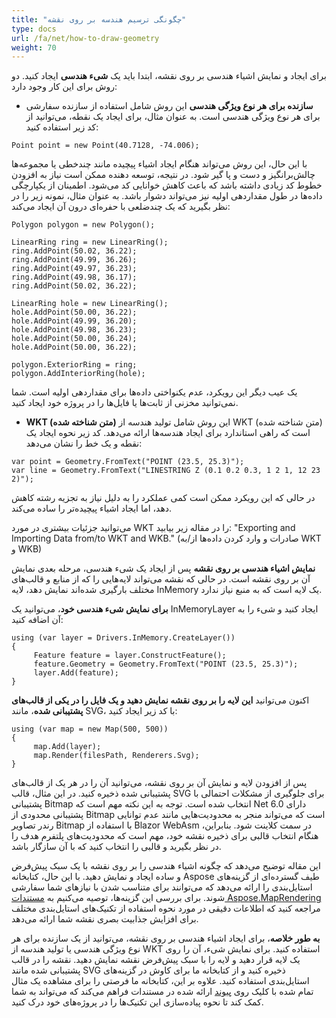 ```yaml
---
title: "چگونگی ترسیم هندسه بر روی نقشه"
type: docs
url: /fa/net/how-to-draw-geometry
weight: 70
---
```


برای ایجاد و نمایش اشیاء هندسی بر روی نقشه، ابتدا باید یک **شیء هندسی** ایجاد کنید. دو روش برای این کار وجود دارد:

- **سازنده برای هر نوع ویژگی هندسی**
این روش شامل استفاده از سازنده سفارشی برای هر نوع ویژگی هندسی است. به عنوان مثال، برای ایجاد یک نقطه، می‌توانید از کد زیر استفاده کنید:

```
Point point = new Point(40.7128, -74.006);
```

با این حال، این روش می‌تواند هنگام ایجاد اشیاء پیچیده مانند چندخطی یا مجموعه‌ها چالش‌برانگیز و دست و پا گیر شود. در نتیجه، توسعه دهنده ممکن است نیاز به افزودن خطوط کد زیادی داشته باشد که باعث کاهش خوانایی کد می‌شود. اطمینان از یکپارچگی داده‌ها در طول مقداردهی اولیه نیز می‌تواند دشوار باشد. به عنوان مثال، نمونه زیر را در نظر بگیرید که یک چندضلعی با حفره‌ای درون آن ایجاد می‌کند:

```
Polygon polygon = new Polygon();

LinearRing ring = new LinearRing();
ring.AddPoint(50.02, 36.22);
ring.AddPoint(49.99, 36.26);
ring.AddPoint(49.97, 36.23);
ring.AddPoint(49.98, 36.17);
ring.AddPoint(50.02, 36.22);

LinearRing hole = new LinearRing();
hole.AddPoint(50.00, 36.22);
hole.AddPoint(49.99, 36.20);
hole.AddPoint(49.98, 36.23);
hole.AddPoint(50.00, 36.24);
hole.AddPoint(50.00, 36.22);

polygon.ExteriorRing = ring;
polygon.AddInteriorRing(hole);
```

یک عیب دیگر این رویکرد، عدم یکنواختی داده‌ها برای مقداردهی اولیه است. شما نمی‌توانید مخزنی از ثابت‌ها یا فایل‌ها را در پروژه خود ایجاد کنید.

- **WKT (متن شناخته شده)**
این روش شامل تولید هندسه از WKT (متن شناخته شده) است که راهی استاندارد برای ایجاد هندسه‌ها ارائه می‌دهد. کد زیر نحوه ایجاد یک نقطه و یک خط را نشان می‌دهد:

```
var point = Geometry.FromText("POINT (23.5, 25.3)");
var line = Geometry.FromText("LINESTRING Z (0.1 0.2 0.3, 1 2 1, 12 23 2)");
```

در حالی که این رویکرد ممکن است کمی عملکرد را به دلیل نیاز به تجزیه رشته کاهش دهد، اما ایجاد اشیاء پیچیده‌تر را ساده می‌کند.

می‌توانید جزئیات بیشتری در مورد WKT را در مقاله زیر بیابید: "Exporting and Importing Data from/to WKT and WKB." (صادرات و وارد کردن داده‌ها از/به WKT و WKB)

**نمایش اشیاء هندسی بر روی نقشه**
پس از ایجاد یک شیء هندسی، مرحله بعدی نمایش آن بر روی نقشه است. در حالی که نقشه می‌تواند لایه‌هایی را که از منابع و قالب‌های مختلف بارگیری شده‌اند نمایش دهد، لایه InMemory یک لایه است که به منبع نیاز ندارد.

**برای نمایش شیء هندسی خود**، می‌توانید یک InMemoryLayer ایجاد کنید و شیء را به آن اضافه کنید:

```
using (var layer = Drivers.InMemory.CreateLayer())
{
     Feature feature = layer.ConstructFeature();
     feature.Geometry = Geometry.FromText("POINT (23.5, 25.3)");
     layer.Add(feature);
}
```

اکنون می‌توانید **این لایه را بر روی نقشه نمایش دهید و یک فایل را در یکی از قالب‌های پشتیبانی شده**، مانند SVG، با کد زیر ایجاد کنید:

```
using (var map = new Map(500, 500))
{
     map.Add(layer);
     map.Render(filesPath, Renderers.Svg);
}
```

پس از افزودن لایه و نمایش آن بر روی نقشه، می‌توانید آن را در هر یک از قالب‌های پشتیبانی شده ذخیره کنید. در این مثال، قالب SVG برای جلوگیری از مشکلات احتمالی با پشتیبانی Bitmap انتخاب شده است. توجه به این نکته مهم است که Net 6.0 دارای پشتیبانی محدودی از Bitmap است که می‌تواند منجر به محدودیت‌هایی مانند عدم توانایی رندر تصاویر Bitmap با استفاده از Blazor WebAsm در سمت کلاینت شود. بنابراین، هنگام انتخاب قالبی برای ذخیره نقشه خود، مهم است که محدودیت‌های پلتفرم هدف را در نظر بگیرید و قالبی را انتخاب کنید که با آن سازگار باشد.

این مقاله توضیح می‌دهد که چگونه اشیاء هندسی را بر روی نقشه با یک سبک پیش‌فرض و ساده ایجاد و نمایش دهید. با این حال، کتابخانه Aspose طیف گسترده‌ای از گزینه‌های استایل‌بندی را ارائه می‌دهد که می‌توانند برای متناسب شدن با نیازهای شما سفارشی شوند. برای بررسی این گزینه‌ها، توصیه می‌کنیم به [مستندات Aspose.MapRendering](https://docs.aspose.com/gis/net/map-rendering/) مراجعه کنید که اطلاعات دقیقی در مورد نحوه استفاده از تکنیک‌های استایل‌بندی مختلف برای افزایش جذابیت بصری نقشه شما ارائه می‌دهد.

**به طور خلاصه**، برای ایجاد اشیاء هندسی بر روی نقشه، می‌توانید از یک سازنده برای هر نوع ویژگی هندسی یا تولید هندسه از WKT استفاده کنید. برای نمایش شیء، آن را روی یک لایه قرار دهید و لایه را با سبک پیش‌فرض نقشه نمایش دهید. نقشه را در قالب پشتیبانی شده مانند SVG ذخیره کنید و از کتابخانه ما برای کاوش در گزینه‌های استایل‌بندی استفاده کنید. علاوه بر این، کتابخانه ما فرصتی را برای مشاهده یک مثال تمام شده با کلیک روی [پیوند](https://github.com/aspose-gis/Aspose.GIS-for-.NET/tree/master/Showcases/Geo.Geometry.Viewer) ارائه شده در مستندات فراهم می‌کند که می‌تواند به شما کمک کند تا نحوه پیاده‌سازی این تکنیک‌ها را در پروژه‌های خود درک کنید.
